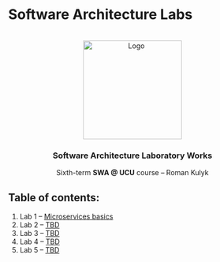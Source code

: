 # Software Architecture Labs
<div id="top"></div>


<br />
<div align="center">
    <img src="https://www.netsolutions.com/insights/wp-content/uploads/2021/07/What-is-software-architecture.jpg" alt="Logo" width="200" height="auto">

  <h3 align="center">Software Architecture Laboratory Works</h3>

  <p align="center">
    Sixth-term <b>SWA @ UCU</b> course – Roman Kulyk 
    <br />
</div>


## Table of contents:
1. Lab 1 – [Microservices basics](https://github.com/kkulykk/software-architecture-labs/tree/micro_basics)
2. Lab 2 – [TBD](#)
3. Lab 3 – [TBD](#)
4. Lab 4 – [TBD](#)
5. Lab 5 – [TBD](#)

